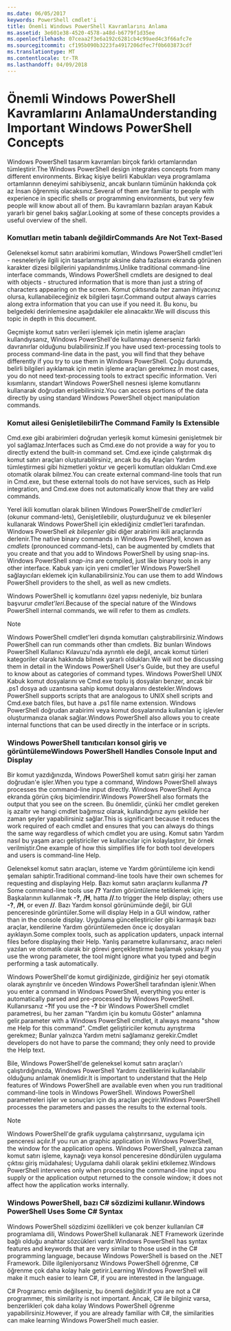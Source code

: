```yaml
---
ms.date: 06/05/2017
keywords: PowerShell cmdlet'i
title: Önemli Windows PowerShell Kavramlarını Anlama
ms.assetid: 3e601e38-4520-4578-a48d-b6779f1d35ee
ms.openlocfilehash: 07ceaa2f3e6a192c6281cb4c99aed4c3f66afc7e
ms.sourcegitcommit: cf195b090b3223fa4917206dfec7f0b603873cdf
ms.translationtype: MT
ms.contentlocale: tr-TR
ms.lasthandoff: 04/09/2018
---
```

# <a name="understanding-important-windows-powershell-concepts"></a><span data-ttu-id="9dba5-103">Önemli Windows PowerShell Kavramlarını Anlama</span><span class="sxs-lookup"><span data-stu-id="9dba5-103">Understanding Important Windows PowerShell Concepts</span></span>
<span data-ttu-id="9dba5-104">Windows PowerShell tasarım kavramları birçok farklı ortamlarından tümleştirir.</span><span class="sxs-lookup"><span data-stu-id="9dba5-104">The Windows PowerShell design integrates concepts from many different environments.</span></span> <span data-ttu-id="9dba5-105">Birkaç kişiye belirli Kabukları veya programlama ortamlarının deneyimi sahibiyseniz, ancak bunların tümünün hakkında çok az İnsan öğrenmiş olacaksınız.</span><span class="sxs-lookup"><span data-stu-id="9dba5-105">Several of them are familiar to people with experience in specific shells or programming environments, but very few people will know about all of them.</span></span> <span data-ttu-id="9dba5-106">Bu kavramların bazıları arayan Kabuk yararlı bir genel bakış sağlar.</span><span class="sxs-lookup"><span data-stu-id="9dba5-106">Looking at some of these concepts provides a useful overview of the shell.</span></span>

### <a name="commands-are-not-text-based"></a><span data-ttu-id="9dba5-107">Komutları metin tabanlı değildir</span><span class="sxs-lookup"><span data-stu-id="9dba5-107">Commands Are Not Text-Based</span></span>
<span data-ttu-id="9dba5-108">Geleneksel komut satırı arabirimi komutları, Windows PowerShell cmdlet'leri - nesneleriyle ilgili için tasarlanmıştır aksine daha fazlasını ekranda görünen karakter dizesi bilgilerini yapılandırılmış.</span><span class="sxs-lookup"><span data-stu-id="9dba5-108">Unlike traditional command-line interface commands, Windows PowerShell cmdlets are designed to deal with objects - structured information that is more than just a string of characters appearing on the screen.</span></span> <span data-ttu-id="9dba5-109">Komut çıktısında her zaman ihtiyacınız olursa, kullanabileceğiniz ek bilgileri taşır.</span><span class="sxs-lookup"><span data-stu-id="9dba5-109">Command output always carries along extra information that you can use if you need it.</span></span> <span data-ttu-id="9dba5-110">Bu konu, bu belgedeki derinlemesine aşağıdakiler ele alınacaktır.</span><span class="sxs-lookup"><span data-stu-id="9dba5-110">We will discuss this topic in depth in this document.</span></span>

<span data-ttu-id="9dba5-111">Geçmişte komut satırı verileri işlemek için metin işleme araçları kullandıysanız, Windows PowerShell'de kullanmayı denerseniz farklı davranırlar olduğunu bulabilirsiniz.</span><span class="sxs-lookup"><span data-stu-id="9dba5-111">If you have used text-processing tools to process command-line data in the past, you will find that they behave differently if you try to use them in Windows PowerShell.</span></span> <span data-ttu-id="9dba5-112">Çoğu durumda, belirli bilgileri ayıklamak için metin işleme araçları gerekmez.</span><span class="sxs-lookup"><span data-stu-id="9dba5-112">In most cases, you do not need text-processing tools to extract specific information.</span></span> <span data-ttu-id="9dba5-113">Veri kısımlarını, standart Windows PowerShell nesnesi işleme komutlarını kullanarak doğrudan erişebilirsiniz.</span><span class="sxs-lookup"><span data-stu-id="9dba5-113">You can access portions of the data directly by using standard Windows PowerShell object manipulation commands.</span></span>

### <a name="the-command-family-is-extensible"></a><span data-ttu-id="9dba5-114">Komut ailesi Genişletilebilir</span><span class="sxs-lookup"><span data-stu-id="9dba5-114">The Command Family Is Extensible</span></span>
<span data-ttu-id="9dba5-115">Cmd.exe gibi arabirimleri doğrudan yerleşik komut kümesini genişletmek bir yol sağlamaz.</span><span class="sxs-lookup"><span data-stu-id="9dba5-115">Interfaces such as Cmd.exe do not provide a way for you to directly extend the built-in command set.</span></span> <span data-ttu-id="9dba5-116">Cmd.exe içinde çalıştırmak dış komut satırı araçları oluşturabilirsiniz, ancak bu dış Araçları Yardım tümleştirmesi gibi hizmetleri yoktur ve geçerli komutları oldukları Cmd.exe otomatik olarak bilmez.</span><span class="sxs-lookup"><span data-stu-id="9dba5-116">You can create external command-line tools that run in Cmd.exe, but these external tools do not have services, such as Help integration, and Cmd.exe does not automatically know that they are valid commands.</span></span>

<span data-ttu-id="9dba5-117">Yerel ikili komutları olarak bilinen Windows PowerShell'de *cmdlet'leri* (okunur command-lets), Genişletilebilir, oluşturduğunuz ve ek bileşenler kullanarak Windows PowerShell için eklediğiniz cmdlet'leri tarafından. Windows PowerShell *ek bileşenler* gibi diğer arabirimi ikili araçlarında derlenir.</span><span class="sxs-lookup"><span data-stu-id="9dba5-117">The native binary commands in Windows PowerShell, known as *cmdlets* (pronounced command-lets), can be augmented by cmdlets that you create and that you add to Windows PowerShell by using snap-ins. Windows PowerShell *snap-ins* are compiled, just like binary tools in any other interface.</span></span> <span data-ttu-id="9dba5-118">Kabuk yanı için yeni cmdlet'ler Windows PowerShell sağlayıcıları eklemek için kullanabilirsiniz.</span><span class="sxs-lookup"><span data-stu-id="9dba5-118">You can use them to add Windows PowerShell providers to the shell, as well as new cmdlets.</span></span>

<span data-ttu-id="9dba5-119">Windows PowerShell iç komutlarını özel yapısı nedeniyle, biz bunlara başvurur *cmdlet'leri*.</span><span class="sxs-lookup"><span data-stu-id="9dba5-119">Because of the special nature of the Windows PowerShell internal commands, we will refer to them as *cmdlets*.</span></span>

> [!NOTE]
> <span data-ttu-id="9dba5-120">Windows PowerShell cmdlet'leri dışında komutları çalıştırabilirsiniz.</span><span class="sxs-lookup"><span data-stu-id="9dba5-120">Windows PowerShell can run commands other than cmdlets.</span></span> <span data-ttu-id="9dba5-121">Biz bunları Windows PowerShell Kullanıcı Kılavuzu'nda ayrıntılı ele değil, ancak komut türleri kategoriler olarak hakkında bilmek yararlı oldukları.</span><span class="sxs-lookup"><span data-stu-id="9dba5-121">We will not be discussing them in detail in the Windows PowerShell User's Guide, but they are useful to know about as categories of command types.</span></span> <span data-ttu-id="9dba5-122">Windows PowerShell UNIX Kabuk komut dosyalarını ve Cmd.exe toplu iş dosyaları benzer, ancak bir .ps1 dosya adı uzantısına sahip komut dosyalarını destekler.</span><span class="sxs-lookup"><span data-stu-id="9dba5-122">Windows PowerShell supports scripts that are analogous to UNIX shell scripts and Cmd.exe batch files, but have a .ps1 file name extension.</span></span> <span data-ttu-id="9dba5-123">Windows PowerShell doğrudan arabirimi veya komut dosyalarında kullanılan iç işlevler oluşturmanıza olanak sağlar.</span><span class="sxs-lookup"><span data-stu-id="9dba5-123">Windows PowerShell also allows you to create internal functions that can be used directly in the interface or in scripts.</span></span>

### <a name="windows-powershell-handles-console-input-and-display"></a><span data-ttu-id="9dba5-124">Windows PowerShell tanıtıcıları konsol giriş ve görüntüleme</span><span class="sxs-lookup"><span data-stu-id="9dba5-124">Windows PowerShell Handles Console Input and Display</span></span>
<span data-ttu-id="9dba5-125">Bir komut yazdığınızda, Windows PowerShell komut satırı girişi her zaman doğrudan'e işler.</span><span class="sxs-lookup"><span data-stu-id="9dba5-125">When you type a command, Windows PowerShell always processes the command-line input directly.</span></span> <span data-ttu-id="9dba5-126">Windows PowerShell Ayrıca ekranda görün çıkış biçimlendirir.</span><span class="sxs-lookup"><span data-stu-id="9dba5-126">Windows PowerShell also formats the output that you see on the screen.</span></span> <span data-ttu-id="9dba5-127">Bu önemlidir, çünkü her cmdlet gereken iş azaltır ve hangi cmdlet bağımsız olarak, kullandığınız aynı şekilde her zaman şeyler yapabilirsiniz sağlar.</span><span class="sxs-lookup"><span data-stu-id="9dba5-127">This is significant because it reduces the work required of each cmdlet and ensures that you can always do things the same way regardless of which cmdlet you are using.</span></span> <span data-ttu-id="9dba5-128">Komut satırı Yardım nasıl bu yaşam aracı geliştiriciler ve kullanıcılar için kolaylaştırır, bir örnek verilmiştir.</span><span class="sxs-lookup"><span data-stu-id="9dba5-128">One example of how this simplifies life for both tool developers and users is command-line Help.</span></span>

<span data-ttu-id="9dba5-129">Geleneksel komut satırı araçları, isteme ve Yardım görüntüleme için kendi şemaları sahiptir.</span><span class="sxs-lookup"><span data-stu-id="9dba5-129">Traditional command-line tools have their own schemes for requesting and displaying Help.</span></span> <span data-ttu-id="9dba5-130">Bazı komut satırı araçlarını kullanma **/?**</span><span class="sxs-lookup"><span data-stu-id="9dba5-130">Some command-line tools use **/?**</span></span> <span data-ttu-id="9dba5-131">Yardım görüntüleme tetiklemek için; Başkalarının kullanmak **-?**, **/H**, hatta **//**.</span><span class="sxs-lookup"><span data-stu-id="9dba5-131">to trigger the Help display; others use **-?**, **/H**, or even **//**.</span></span> <span data-ttu-id="9dba5-132">Bazı Yardım konsol görünümünde değil, bir GUI penceresinde görüntüler.</span><span class="sxs-lookup"><span data-stu-id="9dba5-132">Some will display Help in a GUI window, rather than in the console display.</span></span> <span data-ttu-id="9dba5-133">Uygulama güncelleştiriciler gibi karmaşık bazı araçlar, kendilerine Yardım görüntülemeden önce iç dosyaları ayıklayın.</span><span class="sxs-lookup"><span data-stu-id="9dba5-133">Some complex tools, such as application updaters, unpack internal files before displaying their Help.</span></span> <span data-ttu-id="9dba5-134">Yanlış parametre kullanırsanız, aracı neleri yazılan ve otomatik olarak bir görevi gerçekleştirme başlamak yoksay.</span><span class="sxs-lookup"><span data-stu-id="9dba5-134">If you use the wrong parameter, the tool might ignore what you typed and begin performing a task automatically.</span></span>

<span data-ttu-id="9dba5-135">Windows PowerShell'de komut girdiğinizde, girdiğiniz her şeyi otomatik olarak ayrıştırılır ve önceden Windows PowerShell tarafından işlenir.</span><span class="sxs-lookup"><span data-stu-id="9dba5-135">When you enter a command in Windows PowerShell, everything you enter is automatically parsed and pre-processed by Windows PowerShell.</span></span> <span data-ttu-id="9dba5-136">Kullanırsanız **-?**</span><span class="sxs-lookup"><span data-stu-id="9dba5-136">If you use the **-?**</span></span> <span data-ttu-id="9dba5-137">bir Windows PowerShell cmdlet parametresi, bu her zaman "Yardım için bu komutu Göster" anlamına gelir.</span><span class="sxs-lookup"><span data-stu-id="9dba5-137">parameter with a Windows PowerShell cmdlet, it always means "show me Help for this command".</span></span> <span data-ttu-id="9dba5-138">Cmdlet geliştiriciler komutu ayrıştırma gerekmez; Bunlar yalnızca Yardım metni sağlamanız gerekir.</span><span class="sxs-lookup"><span data-stu-id="9dba5-138">Cmdlet developers do not have to parse the command; they only need to provide the Help text.</span></span>

<span data-ttu-id="9dba5-139">Bile, Windows PowerShell'de geleneksel komut satırı araçları'ı çalıştırdığınızda, Windows PowerShell Yardımı özelliklerini kullanılabilir olduğunu anlamak önemlidir.</span><span class="sxs-lookup"><span data-stu-id="9dba5-139">It is important to understand that the Help features of Windows PowerShell are available even when you run traditional command-line tools in Windows PowerShell.</span></span> <span data-ttu-id="9dba5-140">Windows PowerShell parametreleri işler ve sonuçları için dış araçları geçirir.</span><span class="sxs-lookup"><span data-stu-id="9dba5-140">Windows PowerShell processes the parameters and passes the results to the external tools.</span></span>

> [!NOTE]
> <span data-ttu-id="9dba5-141">Windows PowerShell'de grafik uygulama çalıştırırsanız, uygulama için penceresi açılır.</span><span class="sxs-lookup"><span data-stu-id="9dba5-141">If you run an graphic application in Windows PowerShell, the window for the application opens.</span></span> <span data-ttu-id="9dba5-142">Windows PowerShell, yalnızca zaman komut satırı işleme, kaynağı veya konsol penceresine döndürülen uygulama çıktısı giriş müdahalesi; Uygulama dahili olarak şeklini etkilemez.</span><span class="sxs-lookup"><span data-stu-id="9dba5-142">Windows PowerShell intervenes only when processing the command-line input you supply or the application output returned to the console window; it does not affect how the application works internally.</span></span>

### <a name="windows-powershell-uses-some-c-syntax"></a><span data-ttu-id="9dba5-143">Windows PowerShell, bazı C# sözdizimi kullanır.</span><span class="sxs-lookup"><span data-stu-id="9dba5-143">Windows PowerShell Uses Some C# Syntax</span></span>
<span data-ttu-id="9dba5-144">Windows PowerShell sözdizimi özellikleri ve çok benzer kullanılan C# programlama dili, Windows PowerShell kullanarak .NET Framework üzerinde bağlı olduğu anahtar sözcükleri vardır.</span><span class="sxs-lookup"><span data-stu-id="9dba5-144">Windows PowerShell has syntax features and keywords that are very similar to those used in the C# programming language, because Windows PowerShell is based on the .NET Framework.</span></span> <span data-ttu-id="9dba5-145">Dille ilgileniyorsanız Windows PowerShell öğrenme, C# öğrenme çok daha kolay hale getirir.</span><span class="sxs-lookup"><span data-stu-id="9dba5-145">Learning Windows PowerShell will make it much easier to learn C#, if you are interested in the language.</span></span>

<span data-ttu-id="9dba5-146">C# Programcı emin değilseniz, bu önemli değildir.</span><span class="sxs-lookup"><span data-stu-id="9dba5-146">If you are not a C# programmer, this similarity is not important.</span></span> <span data-ttu-id="9dba5-147">Ancak, C# ile bilginiz varsa, benzerlikleri çok daha kolay Windows PowerShell öğrenme yapabilirsiniz.</span><span class="sxs-lookup"><span data-stu-id="9dba5-147">However, if you are already familiar with C#, the similarities can make learning Windows PowerShell much easier.</span></span>